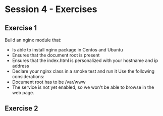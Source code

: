 # Session 4 - Exercises
## Exercise 1
Build an nginx module that:
* Is able to install nginx package in Centos and Ubuntu
* Ensures that the document root is present
* Ensures that the index.html is personalized with your hostname and ip address
* Declare your nginx class in a smoke test and run it
Use the following considerations:
* Document root has to be /var/www
* The service is not yet enabled, so we won't be able to browse in the web page.

## Exercise 2

